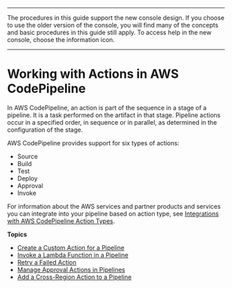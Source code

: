 --------

The procedures in this guide support the new console design\. If you choose to use the older version of the console, you will find many of the concepts and basic procedures in this guide still apply\. To access help in the new console, choose the information icon\.

--------

# Working with Actions in AWS CodePipeline<a name="actions"></a>

In AWS CodePipeline, an action is part of the sequence in a stage of a pipeline\. It is a task performed on the artifact in that stage\. Pipeline actions occur in a specified order, in sequence or in parallel, as determined in the configuration of the stage\.

AWS CodePipeline provides support for six types of actions:
+ Source 
+ Build 
+ Test 
+ Deploy 
+ Approval 
+ Invoke 

For information about the AWS services and partner products and services you can integrate into your pipeline based on action type, see [Integrations with AWS CodePipeline Action Types](integrations-action-type.md)\.

**Topics**
+ [Create a Custom Action for a Pipeline](actions-create-custom-action.md)
+ [Invoke a Lambda Function in a Pipeline](actions-invoke-lambda-function.md)
+ [Retry a Failed Action](actions-retry.md)
+ [Manage Approval Actions in Pipelines](approvals.md)
+ [Add a Cross\-Region Action to a Pipeline](actions-create-cross-region.md)